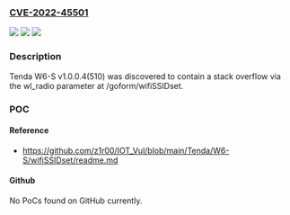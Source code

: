 ### [CVE-2022-45501](https://cve.mitre.org/cgi-bin/cvename.cgi?name=CVE-2022-45501)
![](https://img.shields.io/static/v1?label=Product&message=n%2Fa&color=blue)
![](https://img.shields.io/static/v1?label=Version&message=n%2Fa&color=blue)
![](https://img.shields.io/static/v1?label=Vulnerability&message=n%2Fa&color=brighgreen)

### Description

Tenda W6-S v1.0.0.4(510) was discovered to contain a stack overflow via the wl_radio parameter at /goform/wifiSSIDset.

### POC

#### Reference
- https://github.com/z1r00/IOT_Vul/blob/main/Tenda/W6-S/wifiSSIDset/readme.md

#### Github
No PoCs found on GitHub currently.


